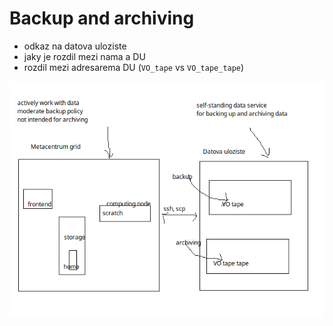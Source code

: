 # Backup and archiving

- odkaz na datova uloziste
- jaky je rozdil mezi nama a DU
- rozdil mezi adresarema DU (`VO_tape` vs `VO_tape_tape`)

![pic](templ_001.png)




